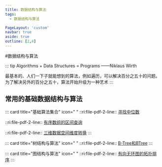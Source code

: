 ```yaml
---
title: 数据结构与算法
tags:
  - 数据结构与算法

PageLayout: 'custom' 
navbar: true
aside: true
outline: [2,4]
---
```


#数据结构与算法

::: tip
Algorithms + Data Structures = Programs ——Niklaus Wirth

最基本的、人们一下子就能想到的算法，例如遍历，可以解决百分之五十的问题。为了解决另外的百分之五十，算法开始升级为一种艺术
:::


## 常用的基础数据结构与算法

::: card title="基础算法集合" icon=" "
::ri:file-pdf-2-line:: [寻找中位数](/pdfs/数据结构与算法/寻找中位数.pdf)

::ri:file-pdf-2-line:: [有序数组的区间查询](/pdfs/数据结构与算法/有序数组的区间查询.pdf)

::ri:file-pdf-2-line:: [三维数据空间维度转换](/pdfs/数据结构与算法/三维数据空间维度转换.pdf)
:::

::: card title="树结构与算法" icon=" "
::ri:file-pdf-2-line:: [B-Tree和BTree](/pdfs/数据结构与算法/B-Tree和BTree.pdf)
:::

::: card title="图结构与算法" icon=" "
::ri:file-pdf-2-line:: [有向无环图的拓扑排序](/pdfs/数据结构与算法/有向无环图的拓扑排序.pdf)
:::